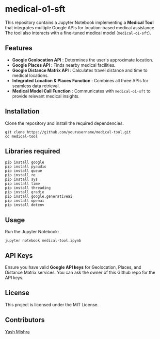 # medical-o1-sft

This repository contains a Jupyter Notebook implementing a **Medical Tool** that integrates multiple Google APIs for location-based medical assistance. The tool also interacts with a fine-tuned medical model (`medical-o1-sft`).  

## Features 

- **Google Geolocation API** : Determines the user's approximate location.  
- **Google Places API** : Finds nearby medical facilities.  
- **Google Distance Matrix API** : Calculates travel distance and time to medical locations.  
- **Integrated Location & Places Function** : Combines all three APIs for seamless data retrieval.  
- **Medical Model Call Function** : Communicates with `medical-o1-sft` to provide relevant medical insights.  

## Installation   

Clone the repository and install the required dependencies:  

```
git clone https://github.com/yourusername/medical-tool.git
cd medical-tool
```

## Libraries required

```
pip install google
pip install pyaudio
pip install queue
pip install re
pip install sys
pip install time
pip install threading
pip install gradio
pip install google.generativeai
pip install openai
pip install dotenv
```
## Usage 

Run the Jupyter Notebook:  

```
jupyter notebook medical-tool.ipynb
```

## API Keys   

Ensure you have valid **Google API keys** for Geolocation, Places, and Distance Matrix services. You can ask the owner of this Github repo for the API keys.   

## License 

This project is licensed under the MIT License.  


## Contributors

[Yash Mishra](https://github.com/yash-mishraa)


